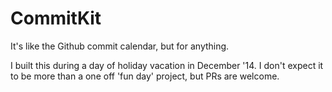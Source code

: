 # CommitKit

It's like the Github commit calendar, but for anything.

I built this during a day of holiday vacation in December '14. I don't expect it to be more than a one off 'fun day' project, but PRs are welcome.
